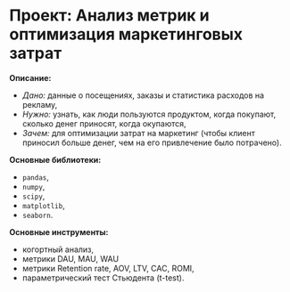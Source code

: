 # **Проект:** Анализ метрик и оптимизация маркетинговых затрат

**Описание:**
  - *Дано:* данные о посещениях, заказы и статистика расходов на рекламу,
  - *Нужно:* узнать, как люди пользуются продуктом, когда покупают, сколько денег приносят, когда окупаются,
  - *Зачем:* для оптимизации затрат на маркетинг (чтобы клиент приносил больше денег, чем на его привлечение было потрачено).

**Основные библиотеки:** 
  - `pandas`, 
  - `numpy`, 
  - `scipy`, 
  - `matplotlib`, 
  - `seaborn`.

**Основные инструменты:** 
  - когортный анализ,
  - метрики DAU, MAU, WAU
  - метрики Retention rate, AOV, LTV, CAC, ROMI,
  - параметрический тест Стьюдента (t-test).
